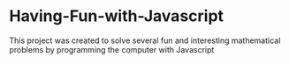 # Having-Fun-with-Javascript
This project was created to solve several fun and interesting mathematical problems by programming the computer with Javascript
